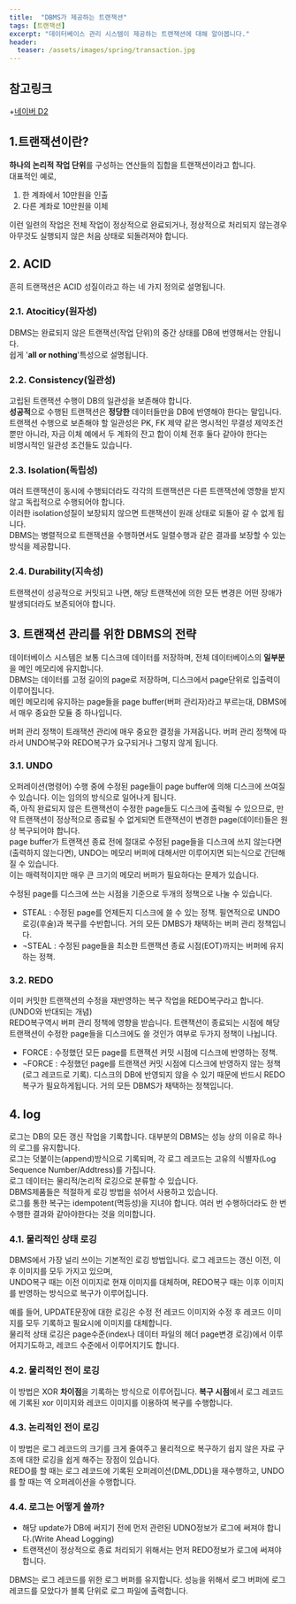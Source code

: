```yaml
---
title:  "DBMS가 제공하는 트랜잭션"
tags: [트랜잭션]
excerpt: "데이터베이스 관리 시스템이 제공하는 트랜잭션에 대해 알아봅니다."
header:
  teaser: /assets/images/spring/transaction.jpg
---
```


## 참고링크
+[네이버 D2](https://d2.naver.com/helloworld/407507)

## 1.트랜잭션이란?
**하나의 논리적 작업 단위**를 구성하는 연산들의 집합을 트랜잭션이라고 합니다.  
대표적인 예로,  
1. 한 계좌에서 10만원을 인출
2. 다른 계좌로 10만원을 이체

이런 일련의 작업은 전체 작업이 정상적으로 완료되거나, 정상적으로 처리되지 않는경우 아무것도 실행되지 않은 처음 상태로 되돌려져야 합니다.

## 2. ACID
흔히 트랜잭션은 ACID 성질이라고 하는 네 가지 정의로 설명됩니다.
### 2.1. Atociticy(원자성)
DBMS는 완료되지 않은 트랜잭션(작업 단위)의 중간 상태를 DB에 번영해서는 안됩니다.  
쉽게 '**all or nothing**'특성으로 설명됩니다.  
### 2.2. Consistency(일관성)
고립된 트랜잭션 수행이 DB의 일관성을 보존해야 합니다.  
**성공적**으로 수행된 트랜잭션은 **정당한** 데이터들만을 DB에 반영해야 한다는 말입니다.  
트랜잭션 수행으로 보존해야 할 일관성은 PK, FK 제약 같은 명시적인 무결성 제약조건 뿐만 아니라, 자금 이체 예에서 두 계좌의 잔고 합이 이체 전후 둘다 같아야 한다는  
비명시적인 일관성 조건들도 있습니다.  
### 2.3. Isolation(독립성)
여러 트랜잭션이 동시에 수행되더라도 각각의 트랜잭션은 다른 트랜잭션에 영향을 받지않고 독립적으로 수행되어야 합니다.  
이러한 isolation성질이 보장되지 않으면 트랜잭션이 원래 상태로 되돌아 갈 수 없게 됩니다.  
DBMS는 병렬적으로 트랜잭션을 수행하면서도 일렬수행과 같은 결과를 보장할 수 있는 방식을 제공합니다.  
### 2.4. Durability(지속성)
트랜잭션이 성공적으로 커밋되고 나면, 해당 트랜잭션에 의한 모든 변경은 어떤 장애가 발생되더라도 보존되어야 합니다.

## 3. 트랜잭션 관리를 위한 DBMS의 전략
데이터베이스 시스템은 보통 디스크에 데이터를 저장하며, 전체 데이터베이스의 **일부분**을 메인 메모리에 유지합니다.  
DBMS는 데이터를 고정 길이의 page로 저장하며, 디스크에서 page단위로 입출력이 이루어집니다.  
메인 메모리에 유지하는 page들을 page buffer(버퍼 관리자)라고 부르는대, DBMS에서 매우 중요한 모듈 중 하나입니다.  

버퍼 관리 정책이 트래잭션 관리에 매우 중요한 결정을 가져옵니다. 버퍼 관리 정책에 따라서 UNDO복구와 REDO복구가 요구되거나 그렇지 않게 됩니다.  

### 3.1. UNDO
오퍼레이션(명령어) 수행 중에 수정된 page들이 page buffer에 의해 디스크에 쓰여질 수 있습니다. 이는 임의의 방식으로 일어나게 됩니다.  
즉, 아직 완료되지 않은 트랜잭션이 수정한 page들도 디스크에 출력될 수 있으므로, 만약 트랜잭션이 정상적으로 종료될 수 없게되면 트랜잭션이 변경한 page(데이터)들은 원상 복구되어야 합니다.  
page buffer가 트랜잭션 종료 전에 절대로 수정된 page들을 디스크에 쓰지 않는다면(출력하지 않는다면), UNDO는 메모리 버퍼에 대해서만 이루어지면 되는식으로 간단해 질 수 있습니다.  
이는 매력적이지만 매우 큰 크기의 메모리 버퍼가 필요하다는 문제가 있습니다.  

수정된 page를 디스크에 쓰는 시점을 기준으로 두개의 정책으로 나눌 수 있습니다.  
- STEAL : 수정된 page를 언제든지 디스크에 쓸 수 있는 정책. 필연적으로 UNDO 로깅(후술)과 복구를 수반합니다. 거의 모든 DMBS가 채택하는 버퍼 관리 정책입니다.
- ¬STEAL : 수정된 page들을 최소한 트랜잭션 종료 시점(EOT)까지는 버퍼에 유지하는 정책.

### 3.2. REDO
이미 커밋한 트랜잭션의 수정을 재반영하는 복구 작업을 REDO복구라고 합니다.(UNDO와 반대되는 개념)  
REDO복구역시 버퍼 관리 정책에 영향을 받습니다. 트랜잭션이 종료되는 시점에 해당 트랜잭션이 수정한 page들을 디스크에도 쓸 것인가 여부로 두가지 정책이 나뉩니다.  
- FORCE : 수정했던 모든 page를 트랜잭션 커밋 시점에 디스크에 반영하는 정책.
- ¬FORCE : 수정했던 page를 트랜잭션 커밋 시점에 디스크에 반영하지 않는 정책(로그 레코드로 기록). 디스크의 DB에 반영되지 않을 수 있기 때문에 반드시 REDO 복구가 필요하게됩니다. 거의 모든 DBMS가 채택하는 정책입니다.

## 4. log
로그는 DB의 모든 갱신 작업을 기록합니다. 대부분의 DBMS는 성능 상의 이유로 하나의 로그를 유지합니다.  
로그는 덧붙이는(append)방식으로 기록되며, 각 로그 레코드는 고유의 식별자(Log Sequence Number/Addtress)를 가집니다.  
로그 데이터는 물리적/논리적 로깅으로 분류할 수 있습니다.  
DBMS제품들은 적절하게 로깅 방법을 섞어서 사용하고 있습니다.  
로그를 통한 복구는 idempotent(멱등성)을 지녀야 합니다. 여러 번 수행하더라도 한 번 수행한 결과와 같아야한다는 것을 의미합니다.  

### 4.1. 물리적인 상태 로깅
DBMS에서 가장 널리 쓰이는 기본적인 로깅 방법입니다. 로그 레코드는 갱신 이전, 이후 이미지를 모두 가지고 있으며,  
UNDO복구 때는 이전 이미지로 현재 이미지를 대체하며, REDO복구 때는 이후 이미지를 반영하는 방식으로 복구가 이루어집니다.  

예를 들어, UPDATE문장에 대한 로깅은 수정 전 레코드 이미지와 수정 후 레코드 이미지를 모두 기록하고 필요시에 이미지를 대체합니다.  
물리적 상태 로깅은 page수준(index나 데이터 파일의 헤더 page변경 로깅)에서 이루어지기도하고, 레코드 수준에서 이루어지기도 합니다.  

### 4.2. 물리적인 전이 로깅
이 방법은 XOR **차이점**을 기록하는 방식으로 이루어집니다. **복구 시점**에서 로그 레코드에 기록된 xor 이미지와 레코드 이미지를 이용하여 복구를 수행합니다.  

### 4.3. 논리적인 전이 로깅
이 방법은 로그 레코드의 크기를 크게 줄여주고 물리적으로 복구하기 쉽지 않은 자료 구조에 대한 로깅을 쉽게 해주는 장점이 있습니다.  
REDO를 할 때는 로그 레코드에 기록된 오퍼레이션(DML,DDL)을 재수행하고, UNDO를 할 때는 역 오퍼레이션을 수행합니다.

### 4.4. 로그는 어떻게 쓸까?
- 해당 update가 DB에 써지기 전에 먼저 관련된 UDNO정보가 로그에 써져야 합니다.(Write Ahead Logging)
- 트랜잭션이 정상적으로 종료 처리되기 위해서는 먼저 REDO정보가 로그에 써져야합니다.

DBMS는 로그 레코드를 위한 로그 버퍼를 유지합니다. 성능을 위해서 로그 버퍼에 로그 레코드를 모았다가 블록 단위로 로그 파일에 출력합니다.
